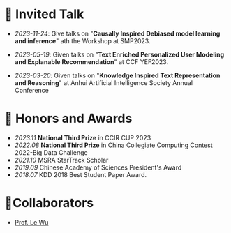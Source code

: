 # 💬 Invited Talk

- *2023-11-24*: Give talks on "**Causally Inspired Debiased model learning and inference**" ath the Workshop at SMP2023. 

- *2023-05-19*: Given talks on "**Text Enriched Personalized User Modeling and Explanable Recommendation**" at CCF YEF2023.

- *2023-03-20*: Given talks on "**Knowledge Inspired Text Representation and Reasoning**" at Anhui Artificial Intelligence Society Annual Conference



# 🥇 Honors and Awards

- *2023.11* **National Third Prize** in CCIR CUP 2023
- *2022.08* **National Third Prize** in China Collegiate Computing Contest 2022-Big Data Challenge 
- *2021.10* MSRA StarTrack Scholar
- *2019.09*  Chinese Academy of Sciences President's Award
- *2018.07*  KDD 2018 Best Student Paper Award.



# 🤝Collaborators

- [Prof. Le Wu](https://le-wu.com/)